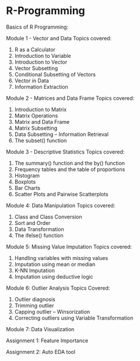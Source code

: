 # R-Programming

Basics of R Programming:

Module 1 - Vector and Data
Topics covered:
1. R as a Calculator
2. Introduction to Variable
3. Introduction to Vector
4. Vector Subsetting
5. Conditional Subsetting of Vectors
6. Vector in Data
7. Information Extraction

Module 2 - Matrices and Data Frame
Topics covered:
1. Introduction to Matrix
2. Matrix Operations
3. Matrix and Data Frame
4. Matrix Subsetting
5. Data Subsetting – Information Retrieval
6. The subset() function

Module 3 - Descriptive Statistics
Topics covered:
1. The summary() function and the by() function
2. Frequency tables and the table of proportions
3. Histogram
4. Boxplots
5. Bar Charts
6. Scatter Plots and Pairwise Scatterplots

Module 4: Data Manipulation
Topics covered:
1. Class and Class Conversion
2. Sort and Order
3. Data Transformation
4. The ifelse() function

Module 5: Missing Value Imputation
Topics covered:
1. Handling variables with missing values
2. Imputation using mean or median
3. K-NN Imputation
4. Imputation using deductive logic

Module 6: Outlier Analysis
Topics Covered:
1. Outlier diagnosis
2. Trimming outlier
3. Capping outlier – Winsorization
4. Correcting outliers using Variable Transformation

Module 7: Data Visualization

Assignment 1: Feature Importance

Assignment 2: Auto EDA tool

